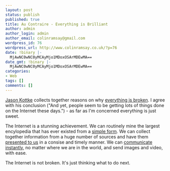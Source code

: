 ```yaml
---
layout: post
status: publish
published: true
title: Au Contraire - Everything is Brilliant
author: admin
author_login: admin
author_email: colinramsay@gmail.com
wordpress_id: 76
wordpress_url: http://www.colinramsay.co.uk/?p=76
date: !binary |-
  MjAwNC0wNC0yMCAyMjo1MDoxOSArMDEwMA==
date_gmt: !binary |-
  MjAwNC0wNC0yMCAyMjo1MDoxOSArMDEwMA==
categories:
- Web
tags: []
comments: []
---
```

<p><a href="http://www.kottke.org/" title="Jason Kottke">Jason Kottke</a> collects together reasons on why <a href="http://www.kottke.org/04/04/everything-is-broken" title="Everything is Broken">everything is broken</a>. I agree with his conclusion ("And yet, people seem to be getting lots of things done on the Internet these days.") - as far as I'm concerned everything is just sweet.</p>
<p>The Internet is a stunning achievement. We can routinely mine the largest encylopedia that has ever existed from a <a href="http://www.google.co.uk/" title="Google">simple form</a>. We can collect together information from a huge number of sources and have them <a href="http://fls.moo.jp/moz/rssreader.html" title="Firefox RSS Reader Panel">presented to us</a> in a consise and timely manner. We can <a href="http://messenger.msn.com/">communicate instantly</a>, no matter where we are in the world, and send images and video, with ease. </p>
<p>The Internet is not broken. It's just thinking what to do next.</p>
